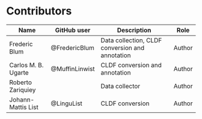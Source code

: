 # Contributors

Name | GitHub user | Description | Role |
--- | --- | --- | --- |
Frederic Blum | @FredericBlum | Data collection, CLDF conversion and annotation | Author |
Carlos M. B. Ugarte | @MuffinLinwist | CLDF conversion and annotation | Author |
Roberto Zariquiey | | Data collector | Author |
Johann-Mattis List | @LinguList| CLDF conversion | Author |
